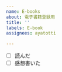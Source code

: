 ```yaml
---
name: E-books
about: 電子書籍登録用
title: ''
labels: E-book
assignees: ayatotti

---
```


- [ ] 読んだ
- [ ] 感想書いた
